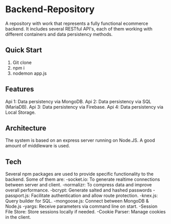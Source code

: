 # Backend-Repository
A repository with work that represents a fully functional ecommerce backend. It includes several RESTful API's, each of them working with different containers and data persistency methods.

## Quick Start
1) Git clone
2) npm i
3) nodemon app.js

## Features
Api 1: Data persistency via MongoDB.
Api 2: Data persistency via SQL (MariaDB).
Api 3: Data persistency via Firebase.
Api 4: Data persistency via Local Storage.

## Architecture
The system is based on an express server running on Node.JS. A good amount of middleware is used.

## Tech
Several npm packages are used to provide specific functionality to the backend. Some of them are:
-socket.io: To generate realtime connections between server and client.
-normalizr: To compress data and improve overall performance.
-bcrypt: Generate salted and hashed passwords
-passport.js: Facilitate authentication and allow route protection.
-knex.js: Query builder for SQL.
-mongoose.js: Connect between MongoDB & Node.js
-yargs: Receive parameters via command line on start.
-Session File Store: Store sessions locally if needed.
-Cookie Parser: Manage cookies in the client.
